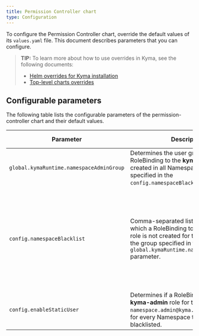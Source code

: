 ```yaml
---
title: Permission Controller chart
type: Configuration
---
```


To configure the Permission Controller chart, override the default values of its `values.yaml` file. This document describes parameters that you can configure.

>**TIP:** To learn more about how to use overrides in Kyma, see the following documents:
>* [Helm overrides for Kyma installation](/root/kyma/#configuration-helm-overrides-for-kyma-installation)
>* [Top-level charts overrides](/root/kyma/#configuration-helm-overrides-for-kyma-installation-top-level-charts-overrides)

## Configurable parameters

The following table lists the configurable parameters of the permission-controller chart and their default values.

| Parameter | Description | Default value |
| --------- | ----------- | ------------- |
| `global.kymaRuntime.namespaceAdminGroup` | Determines the user group for which a RoleBinding to the **kyma-admin** role is created in all Namespaces except those specified in the `config.namespaceBlacklist` parameter. | `namespace-admins` |
| `config.namespaceBlacklist` | Comma-separated list of Namespaces in which a RoleBinding to the **kyma-admin** role is not created for the members of the group specified in the `global.kymaRuntime.namespaceAdminGroup` parameter.|`kyma-system, istio-system, default, knative-eventing, knative-serving, kube-node-lease, kube-public, kube-system, kyma-installer, kyma-integration, natss` |
| `config.enableStaticUser`| Determines if a RoleBinding to the **kyma-admin** role for the static `namespace.admin@kyma.cx` user is created for every Namespace that is not blacklisted. | `true` |
